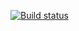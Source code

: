 [![Build status](https://ci.appveyor.com/api/projects/status/r2b7md89a3ntr724?svg=true)](https://ci.appveyor.com/project/AnyaVrn/page-object)
